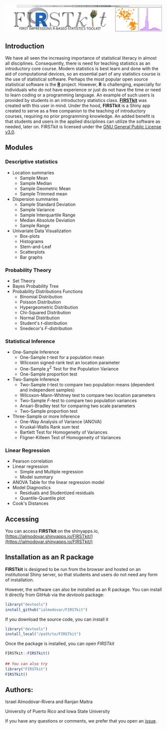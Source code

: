 ![](inst/app/www/firstkit-logo-final.png)
<!---
<head>
    <style>
        body {
            position: relative;
            font-family: Arial, sans-serif;
        }
        .watermark {
            position: fixed;
            bottom: 50%;
            right: 10%;
            opacity: 0.1;
            font-size: 5em;
            color: #000;
            z-index: -1;        
            }
    </style>
</head>
--->
## Introduction 

We have all seen the increasing importance of statistical literacy in almost all disciplines. Consequently, there is need for teaching statistics as an introductory core course. Modern statistics is best learn and done with the aid of computational devices, so an essential part of any statistics course is the use of statistical software. Perhaps the most popular open source statistical software is the   [**R**](https://www.r-project.org/) project. However, **R** is challenging, especially for individuals who do not have experience or just do not have the time or need to learn coding or a programming language. An example of such users is provided by students in an introductory statistics class. [**FIRSTkit**](https://github.com/ialmodovar/FIRSTkit) was created with this user in mind. Under the hood, **FIRSTkit** is a Shiny app created to serve as a free companion to the teaching of introductory courses, requiring no prior programming knowledge. An added benefit is that students and users in the applied disciplines can utilize the software as needed, later on. FIRSTkit is licensed under the [GNU General Public License v3.0](https://www.gnu.org/licenses/gpl-3.0.txt).
<!---
<div class="watermark">![](inst/app/www/firstkit-logo-final.png)</div>
--->
## Modules

### **Descriptive statistics**

  + Location summaries 
    + Sample Mean 
    + Sample Median 
    + Sample Geometric Mean
    + Sample Trimmed mean
  + Dispersion summaries 
    + Sample Standard Deviation
    + Sample Variance 
    + Sample Interquartile Range
    + Median Absolute Deviation
    + Sample Range
  + Univariate Data Visualization 
    + Box-plots 
    + Histograms
    + Stem-and-Leaf
    + Scatterplots
    + Bar graphs

### **Probability Theory**

  + Set Theory
  + Bayes Probability Tree
  + Probability Distributions Functions
    + Binomial Distribution
    + Poisson Distribution
    + Hypergeometric Distribution
    + Chi-Squared Distribution
    + Normal Distribution
    + Student's $t$-distribution
    + Snedecor's $F$-distribution

### **Statistical Inference**

  + One-Sample Inference 
    + One-Sample $t$-test for a population mean
    + Wilcoxon signed-rank test an location parameter
    + One-Sample $\chi^2$ Test for the Population Variance 
    + One-Sample proportion test
  + Two-Sample Inference
    + Two-Sample $t$-test to compare two population means (dependent and independent samples)
    + Wilcoxon-Mann-Whitney test to compare two location parameters 
    + Two-Sample $F$-test to compare two population variances
    + Ansari-Bradley test for comparing two scale parameters
    + Two-Sample proportion test
  + Three-Sample or more Inference
    + One-Way Analysis of Variance (ANOVA)
    + Kruskal-Wallis Rank sum test
    + Bartlett Test for Homogeneity of Variances
    + Fligner-Killeen Test of Homogeneity of Variances

### **Linear Regression**

  + Pearson correlation 
  + Linear regression
    + Simple and Multiple regression
    + Model summary
  + ANOVA Table for the linear regression model
  + Model Diagnostics
    + Residuals and Studentized residuals
    + Quantile-Quantile plot
  + Cook's Distances

## Accessing

You can access **FIRSTkit** on the shinyapps.io, [https://ialmodovar.shinyapps.io/FIRSTkit/](https://ialmodovar.shinyapps.io/FIRSTkit/)

## Installation as an R package

**FIRSTkit** is designed to be run from the browser and hosted on an institutional Shiny server, so that students and users do not need any form of installation. 

However, the software can also be installed as an R package. You can install it directly from GitHub via the *devtools* package:

```R
library("devtools")
install_github("ialmodovar/FIRSTkit")
```

If you download the source code, you can install it

```R
library("devtools")
install_local("/path/to/FIRSTkit")
```

Once the package is installed, you can open *FIRSTkit*

```R
FIRSTkit::FIRSTkit()

## You can also try
library("FIRSTkit")
FIRSTkit()
```

## Authors:
Israel Almodóvar-Rivera and Ranjan Maitra

University of Puerto Rico and Iowa State University

If you have any questions or comments, we prefer that you open an [issue](https://github.com/ialmodovar/FIRSTkit/issues). 
